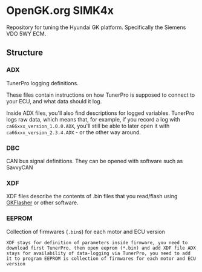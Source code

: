 # OpenGK.org SIMK4x

Repository for tuning the Hyundai GK platform. Specifically the Siemens VDO 5WY ECM.

## Structure

### ADX 

TunerPro logging definitions. 

These files contain instructions on how TunerPro is supposed to connect to your ECU, and what data should it log.

Inside ADX files, you'll also find descriptions for logged variables. TunerPro logs raw data, which means
that, for example, if you record a log with `ca66xxx_version_1.0.0.ADX`, you'll still be able to later 
open it with `ca66xxx_version_2.3.4.ADX` - or the other way around.

### DBC

CAN bus signal definitions. They can be opened with software such as SavvyCAN

### XDF 

XDF files describe the contents of .bin files that you read/flash using [GKFlasher](https://github.com/Dante383/GKFlasher) or other software.


### EEPROM

Collection of firmwares (`.bin`s) for each motor and ECU version

``
XDF stays for definition of parameters inside firmware, you need to download first TunerPro, then open eeprom (*.bin) and add XDF file
ADX stays for availability of data-logging via TunerPro, you need to add it to program
EEPROM is collection of firmwares for each motor and ECU version
``